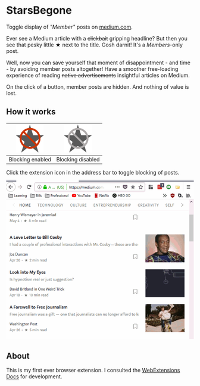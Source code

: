 # StarsBegone

Toggle display of *"Member"* posts on [medium.com][1].

Ever see a Medium article with a ~~clickbait~~ gripping headline? But then you
see that pesky little ★ next to the title. Gosh darnit! It's a *Members*-only
post.

Well, now you can save yourself that moment of disappointment - and time - by
avoiding member posts altogether! Have a smoother free-loading experience of
reading ~~native advertisements~~ insightful articles on Medium.

On the click of a button, member posts are hidden. And nothing of value
is lost.

## How it works

| ![enabled](icons/enabled.png) | ![disabled](icons/disabled.png) |
|:-----------------------------:|:-------------------------------:|
|        Blocking enabled       |        Blocking disabled        |

Click the extension icon in the address bar to toggle blocking of posts.

![demo](demo.gif)

## About

This is my first ever browser extension. I consulted the [WebExtensions Docs][2]
for development.


[1]: https://medium.com
[2]: https://developer.mozilla.org/en-US/Add-ons